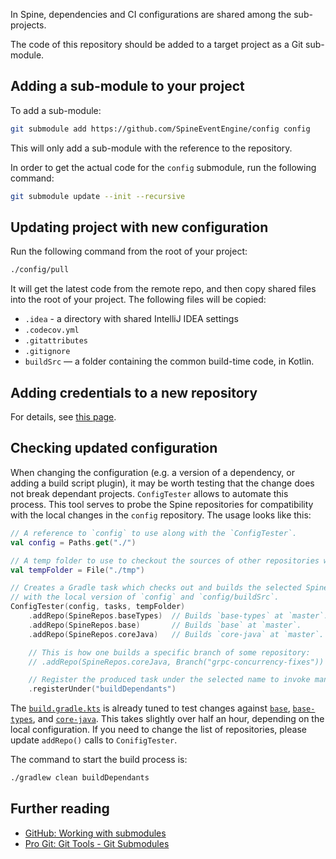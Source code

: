 In Spine, dependencies and CI configurations are shared among the sub-projects. 

The code of this repository should be added to a target project as a Git sub-module.

## Adding a sub-module to your project

To add a sub-module:
```bash
git submodule add https://github.com/SpineEventEngine/config config
``` 
This will only add a sub-module with the reference to the repository.

In order to get the actual code for the `config` submodule, run the following command:
```bash
git submodule update --init --recursive
```

## Updating project with new configuration

Run the following command from the root of your project:
```bash
./config/pull
```

It will get the latest code from the remote repo, and then copy shared files into the root of your
project. The following files will be copied:
 
 * `.idea` - a directory with shared IntelliJ IDEA settings
 * `.codecov.yml`
 * `.gitattributes`
 * `.gitignore`
 * `buildSrc` — a folder containing the common build-time code, in Kotlin.
 
## Adding credentials to a new repository

For details, see [this page](https://github.com/SpineEventEngine/config/wiki/Encrypting-Credential-Files-for-Travis).

## Checking updated configuration

When changing the configuration (e.g. a version of a dependency, or adding a build script plugin),
it may be worth testing that the change does not break dependant projects. `ConfigTester` allows
to automate this process. This tool serves to probe the Spine repositories for compatibility with
the local changes in the `config` repository. The usage looks like this:

```kotlin
// A reference to `config` to use along with the `ConfigTester`.
val config = Paths.get("./")

// A temp folder to use to checkout the sources of other repositories with the `ConfigTester`.
val tempFolder = File("./tmp")

// Creates a Gradle task which checks out and builds the selected Spine repositories
// with the local version of `config` and `config/buildSrc`.
ConfigTester(config, tasks, tempFolder)
    .addRepo(SpineRepos.baseTypes)  // Builds `base-types` at `master`.
    .addRepo(SpineRepos.base)       // Builds `base` at `master`.
    .addRepo(SpineRepos.coreJava)   // Builds `core-java` at `master`.

    // This is how one builds a specific branch of some repository:
    // .addRepo(SpineRepos.coreJava, Branch("grpc-concurrency-fixes"))

    // Register the produced task under the selected name to invoke manually upon need.
    .registerUnder("buildDependants")
```

The [`build.gradle.kts`][build.gradle.kts] is already tuned to test changes against [`base`][base],
[`base-types`][base-types], and [`core-java`][core-java]. This takes slightly over half an hour,
depending on the local configuration. If you need to change the list of repositories, please
update `addRepo()` calls to `ConifigTester`.

The command to start the build process is:
```bash
./gradlew clean buildDependants 
```

## Further reading

  * [GitHub: Working with submodules](https://blog.github.com/2016-02-01-working-with-submodules/)
  * [Pro Git: Git Tools - Git Submodules](https://git-scm.com/book/en/v2/Git-Tools-Submodules)

[build.gradle.kts]: https://github.com/SpineEventEngine/config/blob/master/build.gradle.kts 
[base]: https://github.com/SpineEventEngine/base
[base-types]: https://github.com/SpineEventEngine/base-types
[core-java]: https://github.com/SpineEventEngine/core-java 
